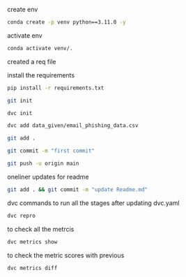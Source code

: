 create env

```bash
conda create -p venv python==3.11.0 -y
```

activate env

```bash
conda activate venv/.
```

created a req file


install the requirements

```bash
pip install -r requirements.txt
```

```bash
git init
```

```bash
dvc init
```

```bash
dvc add data_given/email_phishing_data.csv
```

```bash
git add .
```

```bash
git commit -m "first commit"
```

```bash
git push -u origin main
```

oneliner updates for readme

```bash
git add . && git commit -m "update Readme.md"
```

dvc commands to run all the stages after updating dvc.yaml

```bash
dvc repro
```

to check all the metrcis

```bash
dvc metrics show
```

to check the metric scores with previous 

```bash
dvc metrics diff
```